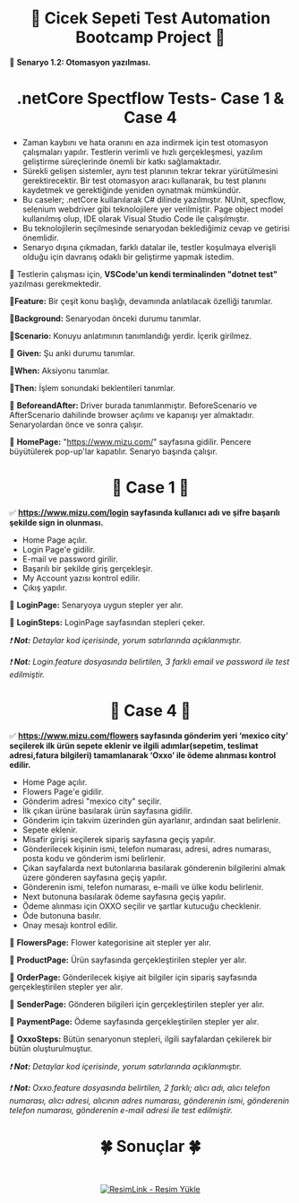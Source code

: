 <div align ="center">   
    
# :hibiscus: Cicek Sepeti Test Automation Bootcamp Project :hibiscus: 

</div>

:pushpin: **Senaryo 1.2: Otomasyon yazılması.**
&nbsp;

<div align ="center">
  
# .netCore Spectflow Tests- Case 1 & Case 4 
</div align ="center">


- Zaman kaybını ve hata oranını en aza indirmek için test otomasyon çalışmaları yapılır. Testlerin verimli 
ve hızlı gerçekleşmesi, yazılım geliştirme süreçlerinde önemli bir katkı sağlamaktadır. 
- Sürekli gelişen sistemler, aynı test planının tekrar tekrar yürütülmesini gerektirecektir. Bir test otomasyon aracı kullanarak, bu test planını kaydetmek ve gerektiğinde yeniden oynatmak mümkündür.
- Bu caseler; .netCore kullanılarak C# dilinde yazılmıştır. NUnit, specflow, selenium webdriver gibi teknolojilere yer verilmiştir. Page object model kullanılmış olup, IDE olarak Visual Studio Code ile çalışılmıştır. 
- Bu teknolojilerin seçilmesinde senaryodan beklediğimiz cevap ve getirisi önemlidir.
- Senaryo dışına çıkmadan, farklı datalar ile, testler koşulmaya elverişli olduğu için davranış odaklı bir geliştirme yapmak istedim.
&nbsp;

:fish_cake: Testlerin çalışması için, **VSCode'un kendi terminalinden "dotnet test"** yazılması gerekmektedir.
&nbsp;

:fish_cake:**Feature:** Bir çeşit konu başlığı, devamında anlatılacak özelliği tanımlar.
&nbsp;

:fish_cake:**Background:** Senaryodan önceki durumu tanımlar.
&nbsp;

:fish_cake:**Scenario:** Konuyu anlatımının tanımlandığı yerdir. İçerik girilmez.
&nbsp;

:fish_cake: **Given:** Şu anki durumu tanımlar.
&nbsp;

:fish_cake:**When:** Aksiyonu tanımlar.
&nbsp;

:fish_cake:**Then:** İşlem sonundaki beklentileri tanımlar.
&nbsp;

:fish_cake: **BeforeandAfter:** Driver burada tanımlanmıştır. BeforeScenario ve AfterScenario dahilinde browser açılımı ve kapanışı yer almaktadır. Senaryolardan önce ve sonra çalışır.
&nbsp;

:fish_cake: **HomePage:** "https://www.mizu.com/" sayfasına gidilir. Pencere büyütülerek pop-up'lar kapatılır. Senaryo başında çalışır.
&nbsp;

<div align ="center">
  
# :dart: Case 1 :dart:
</div align ="center">

:white_check_mark: **https://www.mizu.com/login sayfasında kullanıcı adı ve şifre başarılı şekilde sign in olunması.**
&nbsp;

- Home Page açılır.
- Login Page'e gidilir.
- E-mail ve password girilir.
- Başarılı bir şekilde giriş gerçekleşir. 
- My Account yazısı kontrol edilir.
- Çıkış yapılır.
&nbsp;

:fish_cake: **LoginPage:** Senaryoya uygun stepler yer alır.
&nbsp;

:fish_cake: **LoginSteps:** LoginPage sayfasından stepleri çeker.
&nbsp;

*:exclamation: **Not:** Detaylar kod içerisinde, yorum satırlarında açıklanmıştır.*
&nbsp;

*:exclamation: **Not:** Login.feature dosyasında belirtilen, 3 farklı email ve password ile test edilmiştir.*
&nbsp;

<div align ="center">
  
# :dart: Case 4 :dart:
</div align ="center">

:white_check_mark: **https://www.mizu.com/flowers sayfasında gönderim yeri ‘mexico city’ seçilerek ilk ürün sepete eklenir ve ilgili adımlar(sepetim, teslimat adresi,fatura bilgileri) tamamlanarak ‘Oxxo’ ile ödeme alınması kontrol edilir.**
&nbsp;

- Home Page açılır.
- Flowers Page'e gidilir.
- Gönderim adresi "mexico city" seçilir.
- İlk çıkan ürüne basılarak ürün sayfasına gidilir.
- Gönderim için takvim üzerinden gün ayarlanır, ardından saat belirlenir.
- Sepete eklenir.
- Misafir girişi seçilerek sipariş sayfasına geçiş yapılır.
- Gönderilecek kişinin ismi, telefon numarası, adresi, adres numarası, posta kodu ve gönderim ismi belirlenir.
- Çıkan sayfalarda next butonlarına basılarak gönderenin bilgilerini almak üzere gönderen sayfasına geçiş yapılır.
- Gönderenin ismi, telefon numarası, e-maili ve ülke kodu belirlenir.
- Next butonuna basılarak ödeme sayfasına geçiş yapılır.
- Ödeme alınması için OXXO seçilir ve şartlar kutucuğu checklenir.
- Öde butonuna basılır.
- Onay mesajı kontrol edilir.
&nbsp;

:fish_cake: **FlowersPage:** Flower kategorisine ait stepler yer alır.
&nbsp;

:fish_cake: **ProductPage:** Ürün sayfasında gerçekleştirilen stepler yer alır.
&nbsp;

:fish_cake: **OrderPage:** Gönderilecek kişiye ait bilgiler için sipariş sayfasında gerçekleştirilen stepler yer alır.
&nbsp;

:fish_cake: **SenderPage:** Gönderen bilgileri için gerçekleştirilen stepler yer alır.
&nbsp;

:fish_cake: **PaymentPage:** Ödeme sayfasında gerçekleştirilen stepler yer alır.
&nbsp;

:fish_cake: **OxxoSteps:** Bütün senaryonun stepleri, ilgili sayfalardan çekilerek bir bütün oluşturulmuştur.
&nbsp;

*:exclamation: **Not:** Detaylar kod içerisinde, yorum satırlarında açıklanmıştır.*
&nbsp;

*:exclamation: **Not:** Oxxo.feature dosyasında belirtilen, 2 farklı; alıcı adı, alıcı telefon numarası, alıcı adresi, alıcının adres numarası, gönderenin ismi, gönderenin telefon numarası, gönderenin e-mail adresi ile test edilmiştir.*
&nbsp;

<div align ="center">
  
  # :four_leaf_clover: Sonuçlar :four_leaf_clover:
  &nbsp;
  
<a href="https://resimlink.com/o4HAaC" title="ResimLink - Resim Yükle"><img src="https://r.resimlink.com/o4HAaC.jpg" title="ResimLink - Resim Yükle" alt="ResimLink - Resim Yükle"></a>
</div align ="center">

